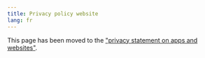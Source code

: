 ```yaml
---
title: Privacy policy website
lang: fr
---
```


This page has been moved to the ["privacy statement on apps and websites"](gdpr).

